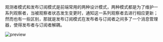 观测者模式和发布订阅模式是前端常用的两种设计模式，两种模式都是为了维护一系列观察者，当被观察者状态发生变更时，通知这一系列观察者去进行相应更新；然而也有一些区别，那就是发布订阅模式在发布者与订阅者之间多了一个消息管理器，使得发布者与订阅者解耦。

![preview](https://segmentfault.com/img/bVbL8hq/view)

